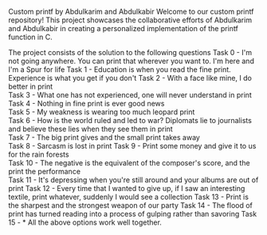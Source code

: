 Custom printf by Abdulkarim and Abdulkabir
Welcome to our custom printf repository! This project showcases the collaborative efforts of Abdulkarim and Abdulkabir in creating a personalized implementation of the printf function in C.

The project consists of the solution to the following questions
Task 0 -  I'm not going anywhere. You can print that wherever you want to. I'm here and I'm a Spur for life 
Task 1 -  Education is when you read the fine print. Experience is what you get if you don't
Task 2 -  With a face like mine, I do better in print                                  
Task 3 -  What one has not experienced, one will never understand in print             
Task 4 -  Nothing in fine print is ever good news                                                                            
Task 5 -  My weakness is wearing too much leopard print                                
Task 6 -  How is the world ruled and led to war? Diplomats lie to journalists and believe these lies when they see them in print                                             
Task 7 -  The big print gives and the small print takes away                           
Task 8 -  Sarcasm is lost in print
Task 9 -  Print some money and give it to us for the rain forests                      
Task 10 -  The negative is the equivalent of the composer's score, and the print the performance       
Task 11 -  It's depressing when you're still around and your albums are out of print
Task 12 -  Every time that I wanted to give up, if I saw an interesting textile, print whatever, suddenly I would see a collection
Task 13 -  Print is the sharpest and the strongest weapon of our party
Task 14 -  The flood of print has turned reading into a process of gulping rather than savoring
Task 15 -  * All the above options work well together.
